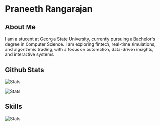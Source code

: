 # Praneeth Rangarajan

## About Me

I am a student at Georgia State University, currently pursuing a Bachelor's degree in Computer Science. I am exploring fintech, real-time simulations, and algorithmic trading, with a focus on automation, data-driven insights, and interactive systems.

## Github Stats

![Stats](https://github-readme-stats.vercel.app/api?username=rangarajanpraneeth&title_color=ff0000&text_color=777777&icon_color=cccccc&border_color=23272e&bg_color=1e2227&show_icons=true&include_all_commits=true)

![Stats](https://github-readme-stats.vercel.app/api/top-langs/?username=rangarajanpraneeth&layout=compact&title_color=cccccc&text_color=777777&icon_color=cccccc&border_color=23272e&bg_color=1e2227&hide=css)

## Skills

![Stats](https://skillicons.dev/icons?i=c,cpp,cs,js,nodejs,py)
